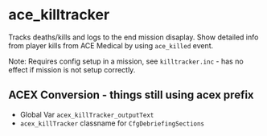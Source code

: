 ace_killtracker
============

Tracks deaths/kills and logs to the end mission disaplay. 
Show detailed info from player kills from ACE Medical by using `ace_killed` event.

Note: Requires config setup in a mission, see `killtracker.inc` - has no effect if mission is not setup correctly.

## ACEX Conversion - things still using acex prefix
- Global Var `acex_killTracker_outputText`
- `acex_killTracker` classname for `CfgDebriefingSections`
